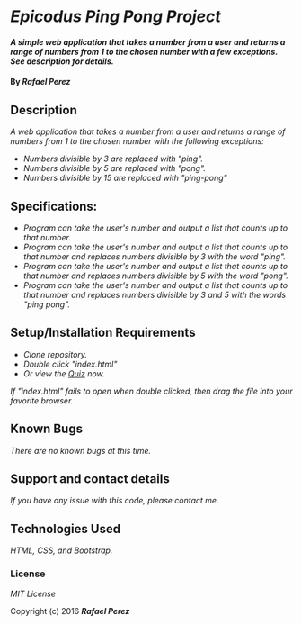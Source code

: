 # _Epicodus Ping Pong Project_

#### _A simple web application that takes a number from a user and returns a range of numbers from 1 to the chosen number with a few exceptions. See description for details._

#### By _**Rafael Perez**_

## Description

_A web application that takes a number from a user and returns a range of numbers from 1 to the chosen number with the following exceptions:_
* _Numbers divisible by 3 are replaced with "ping"._
* _Numbers divisible by 5 are replaced with "pong"._
* _Numbers divisible by 15 are replaced with "ping-pong"_

## Specifications:

* _Program can take the user's number and output a list that counts up to that number._
* _Program can take the user's number and output a list that counts up to that number and replaces numbers divisible by 3 with the word "ping"._
* _Program can take the user's number and output a list that counts up to that number and replaces numbers divisible by 5 with the word "pong"._
* _Program can take the user's number and output a list that counts up to that number and replaces numbers divisible by 3 and 5 with the words "ping pong"._
## Setup/Installation Requirements

* _Clone repository._
* _Double click "index.html"_
* _Or view the [Quiz](https://doohinkus.github.io/pingPong/) now._


_If "index.html" fails to open when double clicked, then drag the file into your favorite browser._

## Known Bugs

_There are no known bugs at this time._

## Support and contact details

_If you have any issue with this code, please contact me._

## Technologies Used

_HTML, CSS, and Bootstrap._

### License

*MIT License*

Copyright (c) 2016 **_Rafael Perez_**
